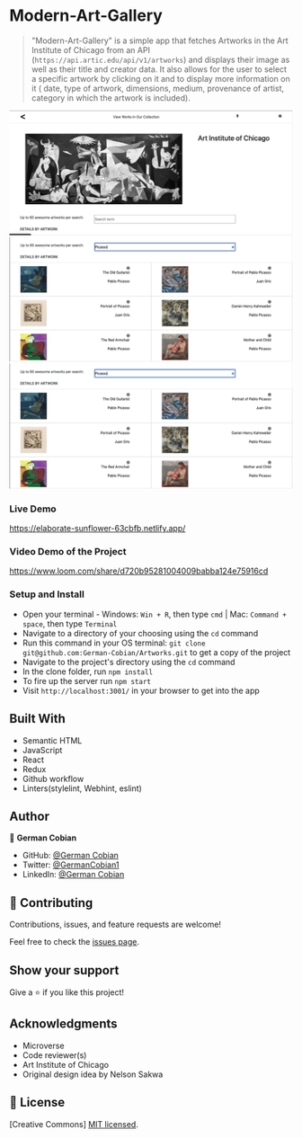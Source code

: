 # Modern-Art-Gallery

> "Modern-Art-Gallery" is a simple app that fetches Artworks in the Art Institute of Chicago from an API (`https://api.artic.edu/api/v1/artworks`) and displays their image as well as their title and creator data. It also allows for the user to select a specific artwork by clicking on it and to display more information on it ( date, type of artwork, dimensions, medium, provenance of artist, category in which the artwork is included).

![AIC Home](/src/assets/Screenshot1.png?raw=true "AIC Home")
![Search results](/src/assets/Screenshot2.png?raw=true "Search results")
![Artwork in detail](/src/assets/Screenshot2.png?raw=true "Artwork in detail")

### Live Demo

https://elaborate-sunflower-63cbfb.netlify.app/

### Video Demo of the Project

https://www.loom.com/share/d720b95281004009babba124e75916cd

### Setup and Install

* Open your terminal - Windows: `Win + R`, then type `cmd` | Mac: `Command + space`, then type `Terminal`
* Navigate to a directory of your choosing using the `cd` command
* Run this command in your OS terminal: `git clone git@github.com:German-Cobian/Artworks.git` to get a copy of the project
* Navigate to the project's directory using the `cd` command
* In the clone folder, run `npm install`
* To fire up the server run `npm start`
* Visit `http://localhost:3001/` in your browser to get into the app

## Built With

* Semantic HTML
* JavaScript
* React
* Redux
* Github workflow
* Linters(stylelint, Webhint, eslint)


## Author

👤 **German Cobian**
* GitHub: [@German Cobian](https://github.com/German-Cobian)
* Twitter: [@GermanCobian1](https://twitter.com/GermanCobian1)
* LinkedIn: [@German Cobian](https://www.linkedin.com/in/german-cobian/)

## 🤝 Contributing

Contributions, issues, and feature requests are welcome!

Feel free to check the [issues page](https://github.com/German-Cobian/Artworks/issues).

## Show your support

Give a ⭐️ if you like this project!

## Acknowledgments

* Microverse
* Code reviewer(s)
* Art Institute of Chicago
* Original design idea by Nelson Sakwa

## 📝 License

[Creative Commons]
[MIT licensed](https://github.com/German-Cobian/Artworks/blob/main/LICENSE).
